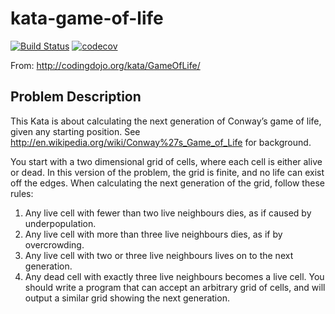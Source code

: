# kata-game-of-life

[![Build Status](https://travis-ci.org/alectronic0/kata-game-of-life.svg?branch=master)](https://travis-ci.org/alectronic0/kata-game-of-life)
[![codecov](https://codecov.io/gh/alectronic0/kata-game-of-life/branch/master/graph/badge.svg)](https://codecov.io/gh/alectronic0/kata-game-of-life)

From: http://codingdojo.org/kata/GameOfLife/

## Problem Description
This Kata is about calculating the next generation of Conway’s game of life, given any starting position. See http://en.wikipedia.org/wiki/Conway%27s_Game_of_Life for background.

You start with a two dimensional grid of cells, where each cell is either alive or dead. In this version of the problem, the grid is finite, and no life can exist off the edges. When calculating the next generation of the grid, follow these rules:

   1. Any live cell with fewer than two live neighbours dies, as if caused by underpopulation.
   2. Any live cell with more than three live neighbours dies, as if by overcrowding.
   3. Any live cell with two or three live neighbours lives on to the next generation.
   4. Any dead cell with exactly three live neighbours becomes a live cell.
You should write a program that can accept an arbitrary grid of cells, and will output a similar grid showing the next generation.